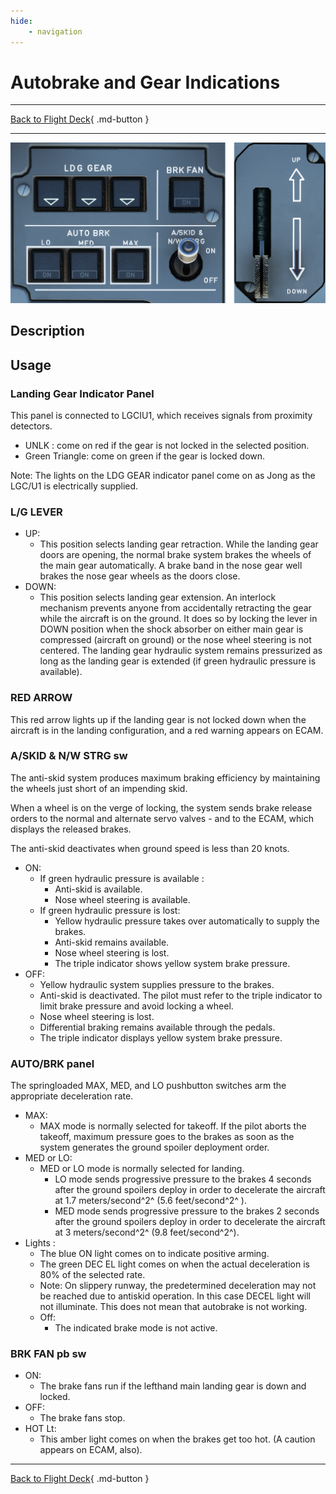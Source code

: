 ```yaml
---
hide:
    - navigation
---
```


# Autobrake and Gear Indications

---

[Back to Flight Deck](../index.md){ .md-button }

---

![Autobrake and gear indicators, Brake Fan and A/SKID](../../../assets/a32nx-briefing/front/Autobrake-gear.png "Autobrake and gear indicators, Brake Fan and A/SKID")

## Description

## Usage

### Landing Gear Indicator Panel

This panel is connected to LGCIU1, which receives signals from proximity detectors.

- UNLK : come on red if the gear is not locked in the selected position.
- Green Triangle: come on green if the gear is locked down.

Note: The lights on the LDG GEAR indicator panel come on as Jong as the LGC/U1 is electrically supplied.

### L/G LEVER

- UP:
    - This position selects landing gear retraction. While the landing gear doors are opening, the normal brake system brakes the wheels of the main gear automatically. A brake band in the nose gear well brakes the nose gear wheels as the doors close.
- DOWN:
    - This position selects landing gear extension. An interlock mechanism prevents anyone from accidentally retracting the gear while the aircraft is on the ground. It does so by locking the lever in DOWN position when the shock absorber on either main gear is compressed (aircraft on ground) or the nose wheel steering is not centered. The landing gear hydraulic system remains pressurized as long as the landing gear is extended (if green hydraulic pressure is available).

### RED ARROW

This red arrow lights up if the landing gear is not locked down when the aircraft is in the landing configuration, and a red warning appears on ECAM.

### A/SKID & N/W STRG sw

The anti-skid system produces maximum braking efficiency by maintaining the wheels just short of an impending skid.

When a wheel is on the verge of locking, the system sends brake release orders to the normal and alternate servo valves - and to the ECAM, which displays the released brakes.

The anti-skid deactivates when ground speed is less than 20 knots.

- ON:
    - If green hydraulic pressure is available :
        - Anti-skid is available.
        - Nose wheel steering is available.
    - If green hydraulic pressure is lost:
        - Yellow hydraulic pressure takes over automatically to supply the brakes.
        - Anti-skid remains available.
        - Nose wheel steering is lost.
        - The triple indicator shows yellow system brake pressure.
- OFF:
    - Yellow hydraulic system supplies pressure to the brakes.
    - Anti-skid is deactivated. The pilot must refer to the triple indicator to limit brake pressure and avoid locking a wheel.
    - Nose wheel steering is lost.
    - Differential braking remains available through the pedals.
    - The triple indicator displays yellow system brake pressure.

### AUTO/BRK panel

The springloaded MAX, MED, and LO pushbutton switches arm the appropriate
deceleration rate.

- MAX:
    - MAX mode is normally selected for takeoff. If the pilot aborts the takeoff, maximum pressure goes to the brakes as soon as the system generates the ground spoiler deployment order.
- MED or LO:
    - MED or LO mode is normally selected for landing.
      - LO mode sends progressive pressure to the brakes 4 seconds after the ground spoilers deploy in order to decelerate the aircraft at 1.7 meters/second^2^ (5.6 feet/second^2^ ).
      - MED mode sends progressive pressure to the brakes 2 seconds after the ground spoilers deploy in order to decelerate the aircraft at 3 meters/second^2^ (9.8 feet/second^2^).
- Lights :
    - The blue ON light comes on to indicate positive arming.
    - The green DEC EL light comes on when the actual deceleration is 80% of the selected rate.
    - Note: On slippery runway, the predetermined deceleration may not be reached due to antiskid operation. In this case DECEL light will not illuminate. This does not mean that autobrake is not working.
    - Off:
        - The indicated brake mode is not active.

### BRK FAN pb sw

- ON:
    - The brake fans run if the lefthand main landing gear is down and locked.
- OFF:
    - The brake fans stop.
- HOT Lt:
    - This amber light comes on when the brakes get too hot. (A caution appears on ECAM, also).

---

[Back to Flight Deck](../index.md){ .md-button }
